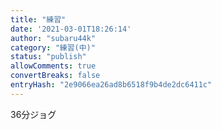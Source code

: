 ```yaml
---
title: "練習"
date: '2021-03-01T18:26:14'
author: "subaru44k"
category: "練習(中)"
status: "publish"
allowComments: true
convertBreaks: false
entryHash: "2e9066ea26ad8b6518f9b4de2dc6411c"
---
```

36分ジョグ
